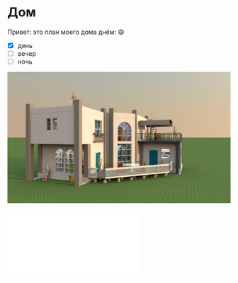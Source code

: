 # Дом
Привет: это план моего дома днём: :smile:

- [x] день
- [ ] вечер
- [ ] ночь

![](img/house_01.png)

![вернуться](README.md)
